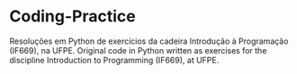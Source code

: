 # Coding-Practice
Resoluções em Python de exercícios da cadeira Introdução à Programação (IF669), na UFPE.
Original code in Python written as exercises for the discipline Introduction to Programming (IF669), at UFPE.
